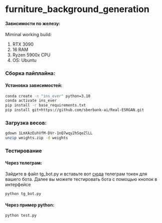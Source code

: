 # furniture_background_generation

#### Зависимости по железу:

Miminal working build:

1) RTX 3090
2) 16 RAM
3) Ryzen 5900x CPU
4) OS: Ubuntu

### Сборка пайплайна:

#### Установка зависимостей:
```bash
conda create -n "ins_ever" python=3.10
conda activate ins_ever
pip install -r base_requirements.txt
pip install git+https://github.com/sberbank-ai/Real-ESRGAN.git
```

### Загрузка весов:
```bash
gdown 1LmXAzEuhVfM-DVr-1nQ7wqy2hSqeZlLL
unzip weights.zip -d weights
```

### Тестирование 


#### Через телеграм:

Зайдите в файл tg_bot.py и вставьте вот [сюда](https://github.com/vaskers5/furniture_background_generation/blob/470cb1d607713400e619e628b78b6e37deb19473/tg_bot.py#L24C1-L24C24) телеграм токен для вашего бота. Далее вы можете тестировать бота с помощью кнопок в интерфейсе

```
python tg_bot.py
```


#### Через пример python:

```bash
python test.py
```
